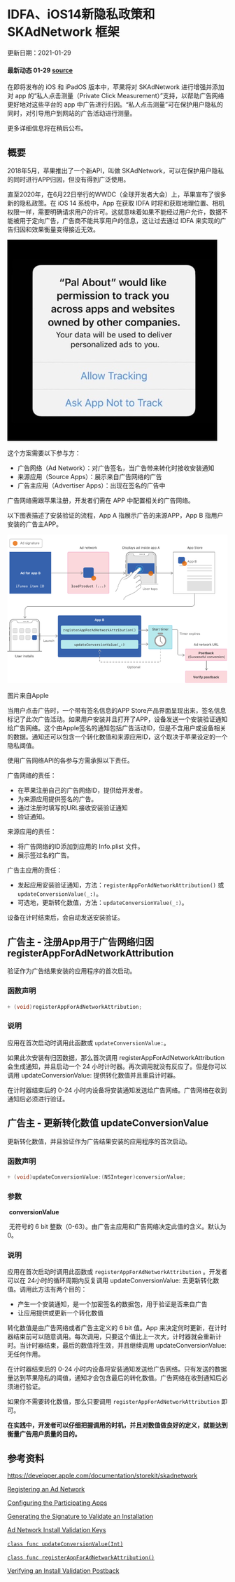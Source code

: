 # IDFA、iOS14新隐私政策和 SKAdNetwork 框架

更新日期：2021-01-29



#### 最新动态 01-29 [source](https://developer.apple.com/cn/news/?id=8rm6injj)

在即将发布的 iOS 和 iPadOS 版本中，苹果将对 SKAdNetwork 进行增强并添加对 app 的“私人点击测量（Private Click Measurement）”支持，以帮助广告网络更好地对这些平台的 app 中广告进行归因。“私人点击测量”可在保护用户隐私的同时，对引导用户到网站的广告活动进行测量。

更多详细信息将在稍后公布。



## 概要

2018年5月，苹果推出了一个新API，叫做 SKAdNetwork，可以在保护用户隐私的同时进行APP归因，但没有得到广泛使用。



直至2020年，在6月22日举行的WWDC（全球开发者大会）上，苹果宣布了很多新的隐私政策。在 iOS 14 系统中，App 在获取 IDFA 时将和获取地理位置、相机权限一样，需要明确请求用户的许可。这就意味着如果不能经过用户允许，数据不能被用于定向广告，广告商不能共享用户的信息，这让过去通过 IDFA 来实现的广告归因和效果衡量变得接近无效。



![iOS14 Allow Tracking Permission](assets/allow-tracking-permission.jpg)



这个方案需要以下参与方：

* 广告网络（Ad Network）：对广告签名，当广告带来转化时接收安装通知
* 来源应用（Source Apps）：展示来自广告网络的广告
* 广告主应用（Advertiser Apps）：出现在签名的广告中



广告网络需跟苹果注册，开发者们需在 APP 中配置相关的广告网络。



以下图表描述了安装验证的流程，App A 指展示广告的来源APP，App B 指用户安装的广告主APP。



![The path of an install validation](assets/original-1590201125.png)

图片来自Apple



当用户点击广告时，一个带有签名信息的APP Store产品界面呈现出来，签名信息标记了此次广告活动。如果用户安装并且打开了APP，设备发送一个安装验证通知给广告网络。这个由Apple签名的通知包括广告活动ID，但是不含用户或设备相关的数据。通知还可以包含一个转化数值和来源应用ID，这个取决于苹果设定的一个隐私阈值。



使用广告网络API的各参与方需承担以下责任。



广告网络的责任：

* 在苹果注册自己的广告网络ID，提供给开发者。
* 为来源应用提供签名的广告。
* 通过注册时填写的URL接收安装验证通知
* 验证通知。



来源应用的责任：

* 将广告网络的ID添加到应用的 Info.plist 文件。
* 展示签过名的广告。



广告主应用的责任：

* 发起应用安装验证通知，方法：`registerAppForAdNetworkAttribution()` 或 `updateConversionValue(_:)`。
* 可选地，更新转化数值，方法：`updateConversionValue(_:)`。



设备在计时结束后，会自动发送安装验证。



## 广告主 - 注册App用于广告网络归因 registerAppForAdNetworkAttribution

验证作为广告结果安装的应用程序的首次启动。



### 函数声明

```objective-c
+ (void)registerAppForAdNetworkAttribution;
```

### 说明

应用在首次启动时调用此函数或  `updateConversionValue:`。



如果此次安装有归因数据，那么首次调用 registerAppForAdNetworkAttribution 会生成通知，并且启动一个 24 小时计时器。再次调用就没有反应了。但是你可以调用 updateConversionValue: 提供转化数值并且重启计时器。



在计时器结束后的 0-24 小时内设备将安装通知发送给广告网络。广告网络在收到通知后必须进行验证。



## 广告主 - 更新转化数值 updateConversionValue

更新转化数值，并且验证作为广告结果安装的应用程序的首次启动。



### 函数声明

```objective-c
+ (void)updateConversionValue:(NSInteger)conversionValue;
```



### 参数

​	**conversionValue**

​	无符号的 6 bit 整数（0-63）。由广告主应用和广告网络决定此值的含义。默认为0。



### 说明

应用在首次启动时调用此函数或  `registerAppForAdNetworkAttribution` 。开发者可以在 24小时的循环周期内反复调用 updateConversionValue: 去更新转化数值。调用此方法有两个目的：



* 产生一个安装通知，是一个加密签名的数据包，用于验证是否来自广告
* 让应用提供或更新一个转化数值



转化数值是由广告网络或者广告主定义的 6 bit 值。App 来决定何时更新，在计时器结束前可以随意调用。每次调用，只要这个值比上一次大，计时器就会重新计时。当计时器结束，最后的数值将生效，并且继续调用 updateConversionValue: 无任何作用。



在计时器结束后的 0-24 小时内设备将安装通知发送给广告网络。只有发送的数据量达到苹果隐私的阈值，通知才会包含最后的转化数值。广告网络在收到通知后必须进行验证。



如果你不需要转化数值，那么只要调用 `registerAppForAdNetworkAttribution` 即可。



**在实践中，开发者可以仔细把握调用的时机，并且对数值做良好的定义，就能达到衡量广告用户质量的目的。**



## 参考资料

https://developer.apple.com/documentation/storekit/skadnetwork

[Registering an Ad Network](https://developer.apple.com/documentation/storekit/skadnetwork/registering_an_ad_network?language=objc)

[Configuring the Participating Apps](https://developer.apple.com/documentation/storekit/skadnetwork/configuring_the_participating_apps?language=objc)

[Generating the Signature to Validate an Installation](https://developer.apple.com/documentation/storekit/skadnetwork/generating_the_signature_to_validate_an_installation?language=objc)

[Ad Network Install Validation Keys](https://developer.apple.com/documentation/storekit/skadnetwork/ad_network_install_validation_keys?language=objc)

[`class func updateConversionValue(Int)`](https://developer.apple.com/documentation/storekit/skadnetwork/3566697-updateconversionvalue?language=objc)

[`class func registerAppForAdNetworkAttribution()`](https://developer.apple.com/documentation/storekit/skadnetwork/2943654-registerappforadnetworkattributi?language=objc)

[Verifying an Install Validation Postback](https://developer.apple.com/documentation/storekit/skadnetwork/verifying_an_install_validation_postback?language=objc)




